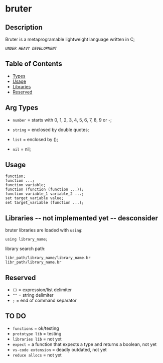 
# bruter

## Description


Bruter is a metaprogramable lightweight language written in C;

*`UNDER HEAVY DEVELOPMENT`*

## Table of Contents

- [Types](#types)
- [Usage](#usage)
- [Libraries](#libraries)
- [Reserved](#reserved)

## Arg Types

- `number` = starts with 0, 1, 2, 3, 4, 5, 6, 7, 8, 9 or -;

- `string` = enclosed by double quotes;

- `list` = enclosed by ();

- `nil` = nil;

## Usage

    function;
    function ...;
    function variable;
    function (function (function ...));
    function variable_1 variable_2 ...;
    set target_variable value; 
    set target_variable (function ...);

## Libraries -- not implemented yet -- desconsider

bruter libraries are loaded with `using`:

    using library_name;

library search path:

    libr_path/library_name/library_name.br
    libr_path/library_name.br

## Reserved

- `()` = expression/list delimiter
- `""` = string delimiter
- `;` = end of command separator

## TO DO

- `functions` = ok/testing
- `prototype lib` = testing
- `libraries lib` = not yet
- `expect` = a function that expects a type and returns a boolean, not yet
- `vs-code extension` = deadly outdated, not yet
- `reduce allocs` = not yet
